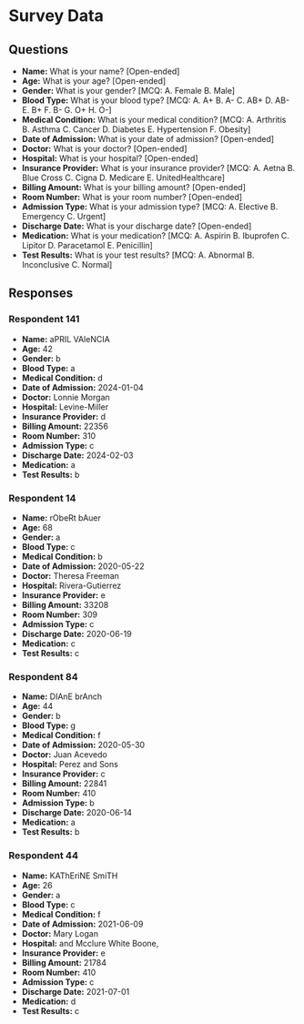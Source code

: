# Survey Data

## Questions

- **Name:** What is your name? [Open-ended]
- **Age:** What is your age? [Open-ended]
- **Gender:** What is your gender? [MCQ: A. Female B. Male]
- **Blood Type:** What is your blood type? [MCQ: A. A+ B. A- C. AB+ D. AB- E. B+ F. B- G. O+ H. O-]
- **Medical Condition:** What is your medical condition? [MCQ: A. Arthritis B. Asthma C. Cancer D. Diabetes E. Hypertension F. Obesity]
- **Date of Admission:** What is your date of admission? [Open-ended]
- **Doctor:** What is your doctor? [Open-ended]
- **Hospital:** What is your hospital? [Open-ended]
- **Insurance Provider:** What is your insurance provider? [MCQ: A. Aetna B. Blue Cross C. Cigna D. Medicare E. UnitedHealthcare]
- **Billing Amount:** What is your billing amount? [Open-ended]
- **Room Number:** What is your room number? [Open-ended]
- **Admission Type:** What is your admission type? [MCQ: A. Elective B. Emergency C. Urgent]
- **Discharge Date:** What is your discharge date? [Open-ended]
- **Medication:** What is your medication? [MCQ: A. Aspirin B. Ibuprofen C. Lipitor D. Paracetamol E. Penicillin]
- **Test Results:** What is your test results? [MCQ: A. Abnormal B. Inconclusive C. Normal]

## Responses

### Respondent 141

- **Name:** aPRIL VAleNCIA
- **Age:** 42
- **Gender:** b
- **Blood Type:** a
- **Medical Condition:** d
- **Date of Admission:** 2024-01-04
- **Doctor:** Lonnie Morgan
- **Hospital:** Levine-Miller
- **Insurance Provider:** d
- **Billing Amount:** 22356
- **Room Number:** 310
- **Admission Type:** c
- **Discharge Date:** 2024-02-03
- **Medication:** a
- **Test Results:** b

### Respondent 14

- **Name:** rObeRt bAuer
- **Age:** 68
- **Gender:** a
- **Blood Type:** c
- **Medical Condition:** b
- **Date of Admission:** 2020-05-22
- **Doctor:** Theresa Freeman
- **Hospital:** Rivera-Gutierrez
- **Insurance Provider:** e
- **Billing Amount:** 33208
- **Room Number:** 309
- **Admission Type:** c
- **Discharge Date:** 2020-06-19
- **Medication:** c
- **Test Results:** c

### Respondent 84

- **Name:** DIAnE brAnch
- **Age:** 44
- **Gender:** b
- **Blood Type:** g
- **Medical Condition:** f
- **Date of Admission:** 2020-05-30
- **Doctor:** Juan Acevedo
- **Hospital:** Perez and Sons
- **Insurance Provider:** c
- **Billing Amount:** 22841
- **Room Number:** 410
- **Admission Type:** b
- **Discharge Date:** 2020-06-14
- **Medication:** a
- **Test Results:** b

### Respondent 44

- **Name:** KAThEriNE SmiTH
- **Age:** 26
- **Gender:** a
- **Blood Type:** c
- **Medical Condition:** f
- **Date of Admission:** 2021-06-09
- **Doctor:** Mary Logan
- **Hospital:** and Mcclure White Boone,
- **Insurance Provider:** e
- **Billing Amount:** 21784
- **Room Number:** 410
- **Admission Type:** c
- **Discharge Date:** 2021-07-01
- **Medication:** d
- **Test Results:** c

